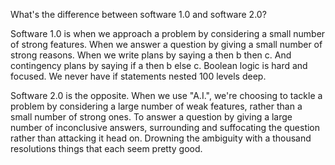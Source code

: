 What's the difference between software 1.0 and software 2.0?

Software 1.0 is when we approach a problem by considering a small number of strong features. When we answer a question by giving a small number of strong reasons. When we write plans by saying a then b then c. And contingency plans by saying if a then b else c. Boolean logic is hard and focused. We never have if statements nested 100 levels deep.

Software 2.0 is the opposite. When we use "A.I.", we're choosing to tackle a problem by considering a large number of weak features, rather than a small number of strong ones. To answer a question by giving a large number of inconclusive answers, surrounding and suffocating the question rather than attacking it head on. Drowning the ambiguity with a thousand resolutions things that each seem pretty good.
